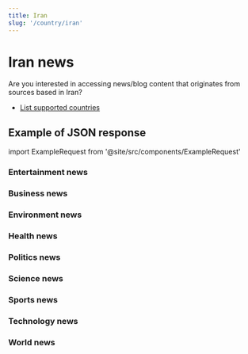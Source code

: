 ```yaml
---
title: Iran
slug: '/country/iran'
---
```


# Iran news

Are you interested in accessing news/blog content that originates from sources based in Iran?

- [List supported countries](/get-articles/countries)

## Example of JSON response

import ExampleRequest from '@site/src/components/ExampleRequest'

### Entertainment news
<ExampleRequest url="https://api.apitube.io/v1/news/articles-demo?limit=2&category=news/Arts_and_Entertainment&country=ir"></ExampleRequest>

### Business news
<ExampleRequest url="https://api.apitube.io/v1/news/articles-demo?limit=2&category=news/Business&country=ir"></ExampleRequest>

### Environment news
<ExampleRequest url="https://api.apitube.io/v1/news/articles-demo?limit=2&category=news/Environment&country=ir"></ExampleRequest>

### Health news
<ExampleRequest url="https://api.apitube.io/v1/news/articles-demo?limit=2&category=news/Health&country=ir"></ExampleRequest>

### Politics news
<ExampleRequest url="https://api.apitube.io/v1/news/articles-demo?limit=2&category=news/Politics&country=ir"></ExampleRequest>

### Science news
<ExampleRequest url="https://api.apitube.io/v1/news/articles-demo?limit=2&category=news/Science&country=ir"></ExampleRequest>

### Sports news
<ExampleRequest url="https://api.apitube.io/v1/news/articles-demo?limit=2&category=news/Sports&country=ir"></ExampleRequest>

### Technology news
<ExampleRequest url="https://api.apitube.io/v1/news/articles-demo?limit=2&category=news/Technology&country=ir"></ExampleRequest>

### World news
<ExampleRequest url="https://api.apitube.io/v1/news/articles-demo?limit=2&category=news/World&country=ir"></ExampleRequest>

